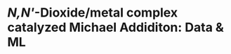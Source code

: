 <!--
 * @Author: TMJ
 * @Date: 2025-07-08 22:23:12
 * @LastEditors: TMJ
 * @LastEditTime: 2025-07-09 14:31:28
 * @Description: 请填写简介
-->
# *N,N'*-Dioxide/metal complex catalyzed Michael Addiditon: Data & ML



